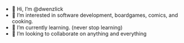 - 👋 Hi, I’m @dwenzlick
- 👀 I’m interested in software development, boardgames, comics, and cooking.
- 🌱 I’m currently learning. (never stop learning)
- 💞️ I’m looking to collaborate on anything and everything

<!---
dwenzlick/dwenzlick is a ✨ special ✨ repository because its `README.md` (this file) appears on your GitHub profile.
You can click the Preview link to take a look at your changes.
--->
